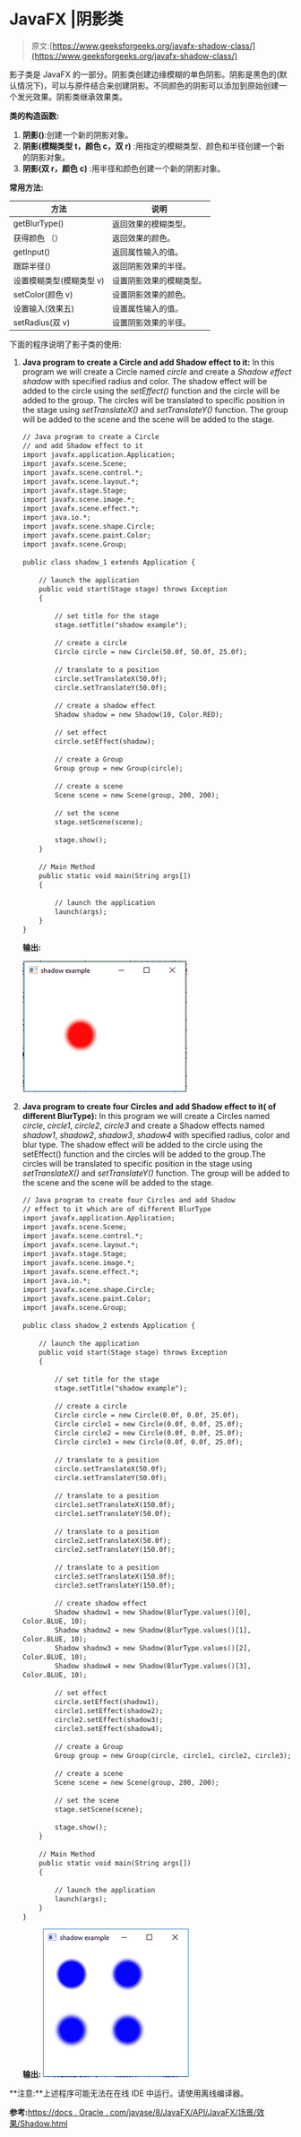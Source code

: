 # JavaFX |阴影类

> 原文:[https://www.geeksforgeeks.org/javafx-shadow-class/](https://www.geeksforgeeks.org/javafx-shadow-class/)

影子类是 JavaFX 的一部分。阴影类创建边缘模糊的单色阴影。阴影是黑色的(默认情况下)，可以与原件结合来创建阴影。不同颜色的阴影可以添加到原始创建一个发光效果。阴影类继承效果类。

**类的构造函数:**

1.  **阴影()**:创建一个新的阴影对象。
2.  **阴影(模糊类型 t，颜色 c，双 r)** :用指定的模糊类型、颜色和半径创建一个新的阴影对象。
3.  **阴影(双 r，颜色 c)** :用半径和颜色创建一个新的阴影对象。

**常用方法:**

| 方法 | 说明 |
| --- | --- |
| getBlurType() | 返回效果的模糊类型。 |
| 获得颜色 （） | 返回效果的颜色。 |
| getInput() | 返回属性输入的值。 |
| 跟踪半径() | 返回阴影效果的半径。 |
| 设置模糊类型(模糊类型 v) | 设置阴影效果的模糊类型。 |
| setColor(颜色 v) | 设置阴影效果的颜色。 |
| 设置输入(效果五) | 设置属性输入的值。 |
| setRadius(双 v) | 设置阴影效果的半径。 |

下面的程序说明了影子类的使用:

1.  **Java program to create a Circle and add Shadow effect to it:** In this program we will create a Circle named *circle* and create a *Shadow effect shadow* with specified radius and color. The shadow effect will be added to the circle using the *setEffect()* function and the circle will be added to the group. The circles will be translated to specific position in the stage using *setTranslateX()* and *setTranslateY()* function. The group will be added to the scene and the scene will be added to the stage.

    ```
    // Java program to create a Circle 
    // and add Shadow effect to it
    import javafx.application.Application;
    import javafx.scene.Scene;
    import javafx.scene.control.*;
    import javafx.scene.layout.*;
    import javafx.stage.Stage;
    import javafx.scene.image.*;
    import javafx.scene.effect.*;
    import java.io.*;
    import javafx.scene.shape.Circle;
    import javafx.scene.paint.Color;
    import javafx.scene.Group;

    public class shadow_1 extends Application {

        // launch the application
        public void start(Stage stage) throws Exception
        {

            // set title for the stage
            stage.setTitle("shadow example");

            // create a circle
            Circle circle = new Circle(50.0f, 50.0f, 25.0f);

            // translate to a position
            circle.setTranslateX(50.0f);
            circle.setTranslateY(50.0f);

            // create a shadow effect
            Shadow shadow = new Shadow(10, Color.RED);

            // set effect
            circle.setEffect(shadow);

            // create a Group
            Group group = new Group(circle);

            // create a scene
            Scene scene = new Scene(group, 200, 200);

            // set the scene
            stage.setScene(scene);

            stage.show();
        }

        // Main Method
        public static void main(String args[])
        {

            // launch the application
            launch(args);
        }
    }
    ```

    **输出:**

    ![](img/574653bf481b77bad3863b4c8c65b196.png)

2.  **Java program to create four Circles and add Shadow effect to it( of different BlurType):** In this program we will create a Circles named *circle*, *circle1*, *circle2*, *circle3* and create a Shadow effects named *shadow1*, *shadow2*, *shadow3*, *shadow4* with specified radius, color and blur type. The shadow effect will be added to the circle using the setEffect() function and the circles will be added to the group.The circles will be translated to specific position in the stage using *setTranslateX()* and *setTranslateY()* function. The group will be added to the scene and the scene will be added to the stage.

    ```
    // Java program to create four Circles and add Shadow
    // effect to it which are of different BlurType
    import javafx.application.Application;
    import javafx.scene.Scene;
    import javafx.scene.control.*;
    import javafx.scene.layout.*;
    import javafx.stage.Stage;
    import javafx.scene.image.*;
    import javafx.scene.effect.*;
    import java.io.*;
    import javafx.scene.shape.Circle;
    import javafx.scene.paint.Color;
    import javafx.scene.Group;

    public class shadow_2 extends Application {

        // launch the application
        public void start(Stage stage) throws Exception
        {

            // set title for the stage
            stage.setTitle("shadow example");

            // create a circle
            Circle circle = new Circle(0.0f, 0.0f, 25.0f);
            Circle circle1 = new Circle(0.0f, 0.0f, 25.0f);
            Circle circle2 = new Circle(0.0f, 0.0f, 25.0f);
            Circle circle3 = new Circle(0.0f, 0.0f, 25.0f);

            // translate to a position
            circle.setTranslateX(50.0f);
            circle.setTranslateY(50.0f);

            // translate to a position
            circle1.setTranslateX(150.0f);
            circle1.setTranslateY(50.0f);

            // translate to a position
            circle2.setTranslateX(50.0f);
            circle2.setTranslateY(150.0f);

            // translate to a position
            circle3.setTranslateX(150.0f);
            circle3.setTranslateY(150.0f);

            // create shadow effect
            Shadow shadow1 = new Shadow(BlurType.values()[0], Color.BLUE, 10);
            Shadow shadow2 = new Shadow(BlurType.values()[1], Color.BLUE, 10);
            Shadow shadow3 = new Shadow(BlurType.values()[2], Color.BLUE, 10);
            Shadow shadow4 = new Shadow(BlurType.values()[3], Color.BLUE, 10);

            // set effect
            circle.setEffect(shadow1);
            circle1.setEffect(shadow2);
            circle2.setEffect(shadow3);
            circle3.setEffect(shadow4);

            // create a Group
            Group group = new Group(circle, circle1, circle2, circle3);

            // create a scene
            Scene scene = new Scene(group, 200, 200);

            // set the scene
            stage.setScene(scene);

            stage.show();
        }

        // Main Method
        public static void main(String args[])
        {

            // launch the application
            launch(args);
        }
    }
    ```

    **输出:**
    ![](img/c89397e17d9cdb6a526844c0e68fd70c.png)

**注意:**上述程序可能无法在在线 IDE 中运行。请使用离线编译器。

**参考:**[https://docs . Oracle . com/javase/8/JavaFX/API/JavaFX/场景/效果/Shadow.html](https://docs.oracle.com/javase/8/javafx/api/javafx/scene/effect/Shadow.html)